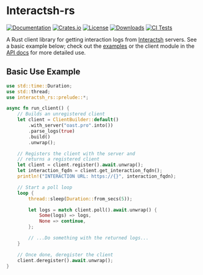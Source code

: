# Interactsh-rs

[![Documentation](https://docs.rs/interactsh-rs/badge.svg)](https://docs.rs/interactsh-rs)
[![Crates.io](https://img.shields.io/crates/v/interactsh-rs.svg)](https://crates.io/crates/interactsh-rs)
[![License](https://img.shields.io/crates/l/interactsh-rs.svg)](https://github.com/pyroraptor07/interactsh-rs)
[![Downloads](https://img.shields.io/crates/d/interactsh-rs.svg)](https://crates.io/crates/interactsh-rs)
[![CI Tests](https://github.com/pyroraptor07/interactsh-rs/actions/workflows/main.yml/badge.svg?branch=main)](https://github.com/pyroraptor07/interactsh-rs/actions/workflows/main.yml)

A Rust client library for getting interaction logs from [Interactsh](https://github.com/projectdiscovery/interactsh) servers. See a basic example below; check out the [examples](https://github.com/pyroraptor07/interactsh-rs/tree/main/examples) or the client module in the [API docs](https://docs.rs/interactsh-rs/latest/interactsh_rs/client/index.html) for more detailed use.

## Basic Use Example
```rust
use std::time::Duration;
use std::thread;
use interactsh_rs::prelude::*;

async fn run_client() {
    // Builds an unregistered client
    let client = ClientBuilder::default()
        .with_server("oast.pro".into())
        .parse_logs(true)
        .build()
        .unwrap();

    // Registers the client with the server and
    // returns a registered client
    let client = client.register().await.unwrap();
    let interaction_fqdn = client.get_interaction_fqdn();
    println!("INTERACTION URL: https://{}", interaction_fqdn);

    // Start a poll loop
    loop {
        thread::sleep(Duration::from_secs(5));

        let logs = match client.poll().await.unwrap() {
            Some(logs) => logs,
            None => continue,
        };

        // ...Do something with the returned logs...
    }

    // Once done, deregister the client
    client.deregister().await.unwrap();
}
```
